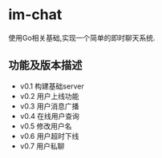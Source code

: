 # im-chat
使用Go相关基础,实现一个简单的即时聊天系统.


## 功能及版本描述
- v0.1 构建基础server
- v0.2 用户上线功能
- v0.3 用户消息广播
- v0.4 在线用户查询
- v0.5 修改用户名
- v0.6 用户超时下线
- v0.7 用户私聊


